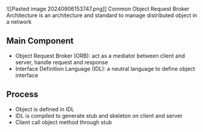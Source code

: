 ![[Pasted image 20240906153747.png]]
Common Object Request Broker Architecture is an architecture and standard to manage distributed object in a network

## Main Component
- Object Request Broker (ORB): act as a mediator between client and server, handle request and response
- Interface Definition Language (IDL): a neutral language to define object interface
## Process
* Object is defined in IDL
* IDL is compiled to generate stub and skeleton on client and server
* Client call object method through stub